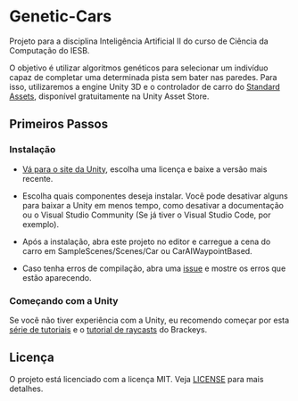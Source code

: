 # Genetic-Cars

Projeto para a disciplina Inteligência Artificial II do curso de Ciência da Computação do IESB.

O objetivo é utilizar algoritmos genéticos para selecionar um indivíduo capaz de completar uma determinada pista sem bater nas paredes. Para isso, utilizaremos a engine Unity 3D e o controlador de carro do [Standard Assets](https://assetstore.unity.com/packages/essentials/asset-packs/standard-assets-32351), disponível gratuitamente na Unity Asset Store.

## Primeiros Passos

### Instalação

* [Vá para o site da Unity](https://store.unity.com/pt), escolha uma licença e baixe a versão mais recente.

* Escolha quais componentes deseja instalar. Você pode desativar alguns para baixar a Unity em menos tempo, como desativar a documentação ou o Visual Studio Community (Se já tiver o Visual Studio Code, por exemplo).

* Após a instalação, abra este projeto no editor e carregue a cena do carro em SampleScenes/Scenes/Car ou CarAIWaypointBased.

* Caso tenha erros de compilação, abra uma [issue](https://github.com/Juniorr452/Genetic-Cars/issues/new/choose) e mostre os erros que estão aparecendo.

### Começando com a Unity

Se você não tiver experiência com a Unity, eu recomendo começar por esta [série de tutoriais](https://www.youtube.com/watch?v=IlKaB1etrik&index=2&list=PLPV2KyIb3jR53Jce9hP7G5xC4O9AgnOuL) e o [tutorial de raycasts](https://www.youtube.com/watch?v=THnivyG0Mvo) do Brackeys.

## Licença 

O projeto está licenciado com a licença MIT. Veja [LICENSE](https://github.com/Juniorr452/Genetic-Cars/blob/master/LICENSE) para mais detalhes.
